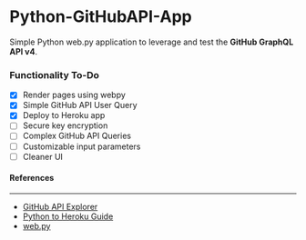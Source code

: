 # Python-GitHubAPI-App
Simple Python web.py application to leverage and test the **GitHub GraphQL API v4**.


### Functionality To-Do
- [x] Render pages using webpy
- [x] Simple GitHub API User Query
- [x] Deploy to Heroku app
- [ ] Secure key encryption
- [ ] Complex GitHub API Queries
- [ ] Customizable input parameters
- [ ] Cleaner UI

#### References
--- 
- [GitHub API Explorer](https://developer.github.com/v4/explorer/)
- [Python to Heroku Guide](https://becominghuman.ai/steps-to-create-and-deploy-python-web-app-on-heroku-95b6c4f570b0)
- [web.py](https://webpy.org/)

